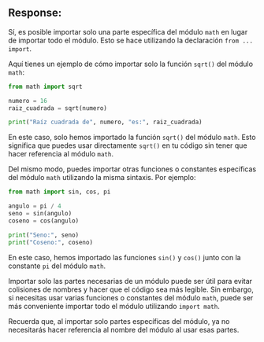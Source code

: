 ## Response:
Sí, es posible importar solo una parte específica del módulo `math` en lugar de importar todo el módulo. Esto se hace utilizando la declaración `from ... import`.

Aquí tienes un ejemplo de cómo importar solo la función `sqrt()` del módulo `math`:

```python
from math import sqrt

numero = 16
raiz_cuadrada = sqrt(numero)

print("Raíz cuadrada de", numero, "es:", raiz_cuadrada)
```

En este caso, solo hemos importado la función `sqrt()` del módulo `math`. Esto significa que puedes usar directamente `sqrt()` en tu código sin tener que hacer referencia al módulo `math`.

Del mismo modo, puedes importar otras funciones o constantes específicas del módulo `math` utilizando la misma sintaxis. Por ejemplo:

```python
from math import sin, cos, pi

angulo = pi / 4
seno = sin(angulo)
coseno = cos(angulo)

print("Seno:", seno)
print("Coseno:", coseno)
```

En este caso, hemos importado las funciones `sin()` y `cos()` junto con la constante `pi` del módulo `math`.

Importar solo las partes necesarias de un módulo puede ser útil para evitar colisiones de nombres y hacer que el código sea más legible. Sin embargo, si necesitas usar varias funciones o constantes del módulo `math`, puede ser más conveniente importar todo el módulo utilizando `import math`.

Recuerda que, al importar solo partes específicas del módulo, ya no necesitarás hacer referencia al nombre del módulo al usar esas partes.

